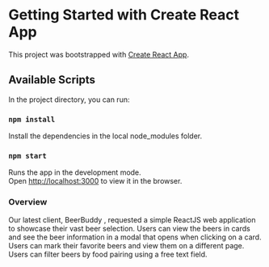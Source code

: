 ﻿# Getting Started with Create React App

This project was bootstrapped with [Create React App](https://github.com/facebook/create-react-app).

## Available Scripts

In the project directory, you can run:

### `npm install`

Install the dependencies in the local node_modules folder.


### `npm start`

Runs the app in the development mode.\
Open [http://localhost:3000](http://localhost:3000) to view it in the browser.


### Overview

Our latest client, BeerBuddy , requested a simple ReactJS web application to showcase their vast beer
selection.
Users can view the beers in cards and see the beer information in a modal that opens when
clicking on a card.
Users can mark their favorite beers and view them on a different page.
Users can filter beers by food pairing using a free text field.


